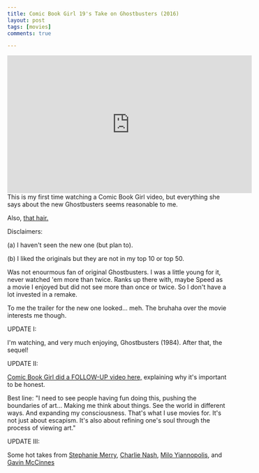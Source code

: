 ```yaml
---
title: Comic Book Girl 19's Take on Ghostbusters (2016)
layout: post
tags: [movies]
comments: true

---
```


<iframe width="560" height="315" src="https://www.youtube.com/embed/lQIuTGfPHvA" frameborder="0" allowfullscreen></iframe> This is my first time watching a Comic Book Girl video, but everything she says about the new Ghostbusters seems reasonable to me. 

Also, [that hair.](https://www.youtube.com/watch?v=lQIuTGfPHvA)

Disclaimers: 

(a) I haven't seen the new one (but plan to). 

(b) I liked the originals but they are not in my top 10 or top 50. 

Was not enourmous fan of original Ghostbusters. I was a little young for it, never watched 'em more than twice. Ranks up there with, maybe Speed as a movie I enjoyed but did not see more than once or twice. So I don't have a lot invested in a remake. 

To me the trailer for the new one looked... meh. The bruhaha over the movie interests me though. 


UPDATE I: 

I'm watching, and very much enjoying, Ghostbusters (1984). After that, the sequel!


UPDATE II: 

[Comic Book Girl did a FOLLOW-UP video here,](https://www.youtube.com/watch?v=Sn_vAcFGTJU) explaining why it's important to be honest.

Best line: "I need to see people having fun doing this, pushing the boundaries of art... Making me think about things. See the world in different ways. And expanding my consciousness. That's what I use movies for. It's not just about escapism. It's also about refining one's soul through the process of viewing art."

UPDATE III: 

Some hot takes from [Stephanie Merry](https://www.washingtonpost.com/news/arts-and-entertainment/wp/2016/07/21/the-problem-with-chris-hemsworths-stunt-casting-in-ghostbusters/), [Charlie Nash](http://www.breitbart.com/tech/2016/07/22/washington-post-gripes-over-chris-hemsworth-upstaging-female-ghostbusters-cast/), [Milo Yiannopolis](http://www.breitbart.com/tech/2016/07/18/milo-reviews-ghostbusters/), and [Gavin McCinnes](http://www.truthrevolt.org/news/gavin-mcinnes-i-predicted-ghostbusters-would-suck-and-i-was-right)

